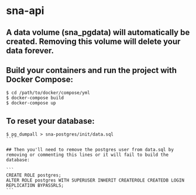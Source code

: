 # sna-api

## A data volume (sna_pgdata) will automatically be created. Removing this volume will delete your data forever.

## Build your containers and run the project with Docker Compose:
```
$ cd /path/to/docker/compose/yml
$ docker-compose build
$ docker-compose up
```
## To reset your database:
````
$ pg_dumpall > sna-postgres/init/data.sql
```

## Then you'll need to remove the postgres user from data.sql by removing or commenting this lines or it will fail to build the database:

```
CREATE ROLE postgres;
ALTER ROLE postgres WITH SUPERUSER INHERIT CREATEROLE CREATEDB LOGIN REPLICATION BYPASSRLS;
```
